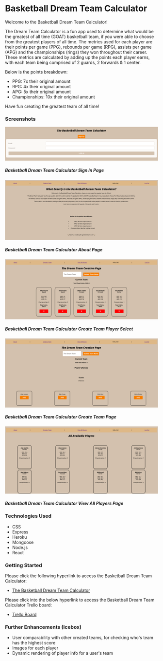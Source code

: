 # Basketball Dream Team Calculator

Welcome to the Basketball Dream Team Calculator!

The Dream Team Calculator is a fun app used to determine what would be the greatest of all time (GOAT) basketball team, if you were able to choose from the greatest players of all time. The metrics used for each player are their points per game (PPG), rebounds per game (RPG), assists per game (APG) and the championships (rings) they won throughout their career. These metrics are calculated by adding up the points each player earns, with each team being comprised of 2 guards, 2 forwards & 1 center.

Below is the points breakdown:
* PPG: 7x their original amount
* RPG: 4x their original amount
* APG: 5x their original amount
* Championships: 10x their original amount
            
Have fun creating the greatest team of all time!

### __Screenshots__
![Basketball Dream Team Calculator Sign In Page](/public/imgs/dream_team_signin_page.png)
##### Basketball Dream Team Calculator Sign In Page

![Basketball Dream Team Calculator About Page](/public/imgs/dream_team_about_page.png)
##### Basketball Dream Team Calculator About Page

![Basketball Dream Team Calculator Create Team Player Select](/public/imgs/dream_team_player_select.png)
##### Basketball Dream Team Calculator Create Team Player Select

![Basketball Dream Team Calculator Create Team Page](/public/imgs/dream_team_create_team_page.png)
##### Basketball Dream Team Calculator Create Team Page

![Basketball Dream Team Calculator View All Players Page](/public/imgs/dream_team_all_players_page.png)
##### Basketball Dream Team Calculator View All Players Page

### __Technologies Used__
* CSS
* Express
* Heroku
* Mongoose
* Node.js
* React

### __Getting Started__
Please click the following hyperlink to access the Basketball Dream Team Calculator:
* [The Basketball Dream Team Calculator](https://basketball-dream-team.herokuapp.com/)

Please click into the below hyperlink to access the Basketball Dream Team Calculator Trello board:
* [Trello Board](https://trello.com/b/XvdI3EQo/basketball-dream-team-calculator)

### __Further Enhancements (Icebox)__
* User comparability with other created teams, for checking who's team has the highest score
* Images for each player
* Dynamic rendering of player info for a user's team